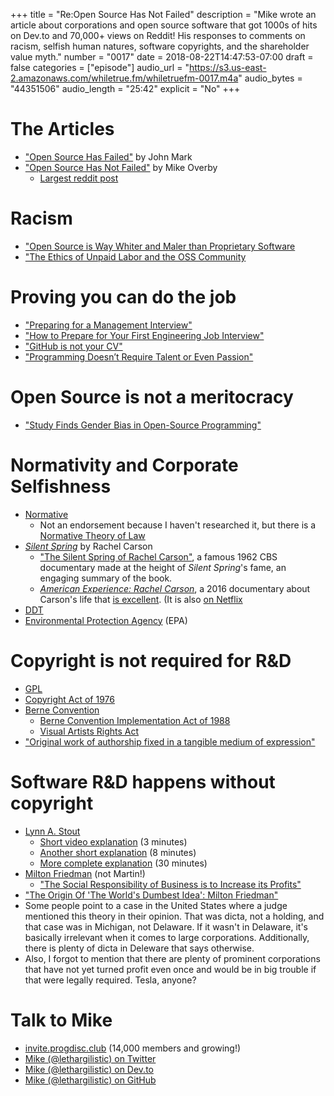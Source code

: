 +++
title = "Re:Open Source Has Not Failed"
description = "Mike wrote an article about corporations and open source software that got 1000s of hits on Dev.to and 70,000+ views on Reddit! His responses to comments on racism, selfish human natures, software copyrights, and the shareholder value myth."
number = "0017"
date = 2018-08-22T14:47:53-07:00
draft = false
categories = ["episode"]
audio_url = "https://s3.us-east-2.amazonaws.com/whiletrue.fm/whiletruefm-0017.m4a"
audio_bytes = "44351506"
audio_length = "25:42"
explicit = "No"
+++

# The Articles
* ["Open Source Has Failed"](https://medium.com/@johnmark/why-open-source-failed-6cae5d6a9f6) by John Mark
* ["Open Source Has Not Failed"](https://dev.to/lethargilistic/open-source-has-not-failed-dont-cover-up-corporate-abuse-of-open-source-3ffe) by Mike Overby
  * [Largest reddit post](https://www.reddit.com/r/programming/comments/987z7p/open_source_has_not_failed_dont_cover_up/)

# Racism
* ["Open Source is Way Whiter and Maler than Proprietary Software](https://readwrite.com/2013/12/11/open-source-diversity/)
* ["The Ethics of Unpaid Labor and the OSS Community](https://www.ashedryden.com/blog/the-ethics-of-unpaid-labor-and-the-oss-community)

# Proving you can do the job
* ["Preparing for a Management Interview"](https://www.oriontalent.com/military-job-seekers/transition-resources/interviewing/management-interview.aspx#Management-Interview-Questions)
* ["How to Prepare for Your First Engineering Job Interview"](https://www.theengineer.co.uk/prepare-engineering-job-interview/)
* ["GitHub is not your CV"](https://blog.jcoglan.com/2013/11/15/why-github-is-not-your-cv/)
* ["Programming Doesn’t Require Talent or Even Passion"](https://medium.com/@WordcorpGlobal/programming-doesnt-require-talent-or-even-passion-11422270e1e4)

# Open Source is not a meritocracy
* ["Study Finds Gender Bias in Open-Source Programming"](https://news.ncsu.edu/2017/05/gender-bias-in-programming-2017/)

# Normativity and Corporate Selfishness
* [Normative](https://en.wikipedia.org/wiki/Normative)
  * Not an endorsement because I haven't researched it, but there is a [Normative Theory of Law](http://scholarship.law.wm.edu/cgi/viewcontent.cgi?article=2772&context=wmlr)
* [*Silent Spring*](https://en.wikipedia.org/wiki/Silent_Spring) by Rachel Carson
  * ["The Silent Spring of Rachel Carson"](https://www.youtube.com/watch?v=c6fAP6Fjx-Y), a famous 1962 CBS documentary made at the height of *Silent Spring*'s fame, an engaging summary of the book.
  * [*American Experience: Rachel Carson*](http://www.pbs.org/wgbh/americanexperience/films/rachel-carson/), a 2016 documentary about Carson's life that [is excellent](https://letterboxd.com/lethargilistic/film/american-experience-rachel-carson/). (It is also [on Netflix](https://www.netflix.com/watch/80991258)
* [DDT](https://en.wikipedia.org/wiki/DDT)
* [Environmental Protection Agency](https://en.wikipedia.org/wiki/United_States_Environmental_Protection_Agency) (EPA)

# Copyright is not required for R&D
* [GPL](https://www.gnu.org/licenses/gpl.html)
* [Copyright Act of 1976](https://en.wikipedia.org/wiki/Copyright_Act_of_1976)
* [Berne Convention](https://en.wikipedia.org/wiki/Berne_Convention)
  * [Berne Convention Implementation Act of 1988](https://en.wikipedia.org/wiki/Berne_Convention_Implementation_Act_of_1988)
  * [Visual Artists Rights Act](https://en.wikipedia.org/wiki/Visual_Artists_Rights_Act)
* ["Original work of authorship fixed in a tangible medium of expression"](https://www.law.cornell.edu/uscode/text/17/102)

# Software R&D happens without copyright
* [Lynn A. Stout](https://en.wikipedia.org/wiki/Lynn_A._Stout)
  * [Short video explanation](https://www.youtube.com/watch?v=ZzztBF9nprA) (3 minutes)
  * [Another short explanation](https://www.youtube.com/watch?v=fMNuDZYiqTY) (8 minutes)
  * [More complete explanation](https://www.youtube.com/watch?v=s5Eoy988728&t=1192s) (30 minutes)
* [Milton Friedman](https://en.wikipedia.org/wiki/Milton_Friedman) (not Martin!)
  * ["The Social Responsibility of Business is to Increase its Profits"](https://www.colorado.edu/studentgroups/libertarians/issues/friedman-soc-resp-business.html)
* ["The Origin Of 'The World's Dumbest Idea': Milton Friedman"](https://www.forbes.com/sites/stevedenning/2013/06/26/the-origin-of-the-worlds-dumbest-idea-milton-friedman/#1131675c870e)
* Some people point to a case in the United States where a judge mentioned this
  theory in their opinion. That was dicta, not a holding, and that case was in
  Michigan, not Delaware. If it wasn't in Delaware, it's basically irrelevant
  when it comes to large corporations. Additionally, there is plenty of dicta in
  Deleware that says otherwise.
* Also, I forgot to mention that there are plenty of prominent corporations that
  have not yet turned profit even once and would be in big trouble if that were
  legally required. Tesla, anyone?

# Talk to Mike
* [invite.progdisc.club](https://invite.progdisc.club) (14,000 members and
  growing!)
* [Mike (@lethargilistic) on Twitter](https://twitter.com/lethargilistic)
* [Mike (@lethargilistic) on Dev.to](https://dev.to/lethargilistic)
* [Mike (@lethargilistic) on GitHub](https://github.com/lethargilistic)
